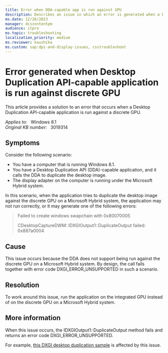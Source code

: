 ```yaml
---
title: Error when DDA-capable app is run against GPU
description: Describes an issue in which an error is generated when a Desktop Duplication API-capable application is run against a discrete GPU on a computer that is running Windows 8.1.
ms.date: 12/26/2023
manager: dcscontentpm
audience: itpro
ms.topic: troubleshooting
localization_priority: medium
ms.reviewer: kaushika
ms.custom: sap:dpi-and-display-issues, csstroubleshoot
---
```

# Error generated when Desktop Duplication API-capable application is run against discrete GPU

This article provides a solution to an error that occurs when a Desktop Duplication API-capable application is run against a discrete GPU.

_Applies to:_ &nbsp; Windows 8.1  
_Original KB number:_ &nbsp; 3019314

## Symptoms

Consider the following scenario:

- You have a computer that is running Windows 8.1.
- You have a Desktop Duplication API (DDA)-capable application, and it calls the DDA to duplicate the desktop image.
- The display adapter on the computer is running under the Microsoft Hybrid system.

In this scenario, when the application tries to duplicate the desktop image against the discrete GPU on a Microsoft Hybrid system, the application may not run correctly, or it may generate one of the following errors:

> Failed to create windows swapchain with 0x80070005
>
> CDesktopCaptureDWM: IDXGIOutput1::DuplicateOutput failed: 0x887a0004

## Cause

This issue occurs because the DDA does not support being run against the discrete GPU on a Microsoft Hybrid system. By design, the call fails together with error code DXGI_ERROR_UNSUPPORTED in such a scenario.

## Resolution

To work around this issue, run the application on the integrated GPU instead of on the discrete GPU on a Microsoft Hybrid system.

## More information

When this issue occurs, the IDXGIOutput1::DuplicateOutput method fails and returns an error code DXGI_ERROR_UNSUPPORTED.

For example, [this DXGI desktop duplication sample](/samples/browse/?-samples) is affected by this issue.
